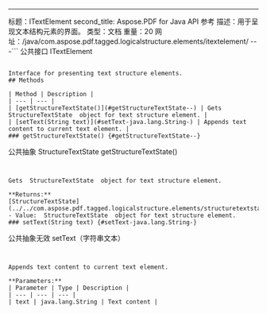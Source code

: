 ---
标题：ITextElement
second_title: Aspose.PDF for Java API 参考
描述：用于呈现文本结构元素的界面。
类型：文档
重量：20
网址：/java/com.aspose.pdf.tagged.logicalstructure.elements/itextelement/
---```
公共接口 ITextElement
```

Interface for presenting text structure elements.
## Methods

| Method | Description |
| --- | --- |
| [getStructureTextState()](#getStructureTextState--) | Gets  StructureTextState  object for text structure element. |
| [setText(String text)](#setText-java.lang.String-) | Appends text content to current text element. |
### getStructureTextState() {#getStructureTextState--}
```
公共抽象 StructureTextState getStructureTextState()
```


Gets  StructureTextState  object for text structure element.

**Returns:**
[StructureTextState](../../com.aspose.pdf.tagged.logicalstructure.elements/structuretextstate) - Value:  StructureTextState  object for text structure element.
### setText(String text) {#setText-java.lang.String-}
```
公共抽象无效 setText（字符串文本）
```


Appends text content to current text element.

**Parameters:**
| Parameter | Type | Description |
| --- | --- | --- |
| text | java.lang.String | Text content |
